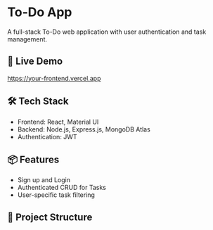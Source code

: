 # To-Do App

A full-stack To-Do web application with user authentication and task management.

## 🚀 Live Demo
https://your-frontend.vercel.app

## 🛠 Tech Stack
- Frontend: React, Material UI
- Backend: Node.js, Express.js, MongoDB Atlas
- Authentication: JWT

## 📦 Features
- Sign up and Login
- Authenticated CRUD for Tasks
- User-specific task filtering

## 📂 Project Structure
